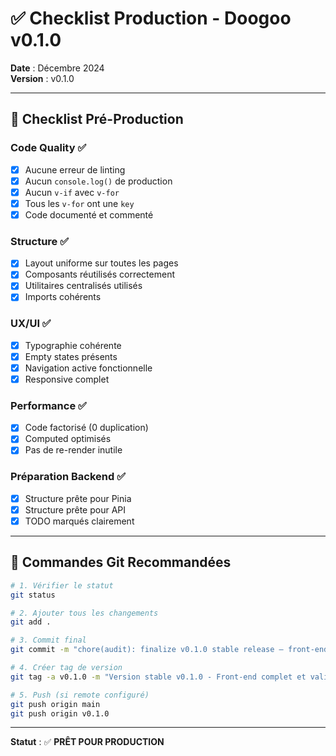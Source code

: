 # ✅ Checklist Production - Doogoo v0.1.0

**Date** : Décembre 2024  
**Version** : v0.1.0

---

## 🎯 Checklist Pré-Production

### Code Quality ✅
- [x] Aucune erreur de linting
- [x] Aucun `console.log()` de production
- [x] Aucun `v-if` avec `v-for`
- [x] Tous les `v-for` ont une `key`
- [x] Code documenté et commenté

### Structure ✅
- [x] Layout uniforme sur toutes les pages
- [x] Composants réutilisés correctement
- [x] Utilitaires centralisés utilisés
- [x] Imports cohérents

### UX/UI ✅
- [x] Typographie cohérente
- [x] Empty states présents
- [x] Navigation active fonctionnelle
- [x] Responsive complet

### Performance ✅
- [x] Code factorisé (0 duplication)
- [x] Computed optimisés
- [x] Pas de re-render inutile

### Préparation Backend ✅
- [x] Structure prête pour Pinia
- [x] Structure prête pour API
- [x] TODO marqués clairement

---

## 📝 Commandes Git Recommandées

```bash
# 1. Vérifier le statut
git status

# 2. Ajouter tous les changements
git add .

# 3. Commit final
git commit -m "chore(audit): finalize v0.1.0 stable release — front-end fully validated and production-ready"

# 4. Créer tag de version
git tag -a v0.1.0 -m "Version stable v0.1.0 - Front-end complet et validé"

# 5. Push (si remote configuré)
git push origin main
git push origin v0.1.0
```

---

**Statut** : ✅ **PRÊT POUR PRODUCTION**

